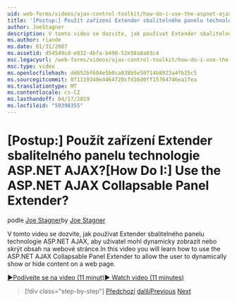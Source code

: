 ```yaml
---
uid: web-forms/videos/ajax-control-toolkit/how-do-i-use-the-aspnet-ajax-collapsable-panel-extender
title: '[Postup:] Použít zařízení Extender sbalitelného panelu technologie ASP.NET AJAX? | Dokumenty Microsoft'
author: JoeStagner
description: V tomto videu se dozvíte, jak používat Extender sbalitelného panelu technologie ASP.NET AJAX, aby uživatel mohl dynamicky zobrazit nebo skrýt obsah na webové stránce.
ms.author: riande
ms.date: 01/31/2007
ms.assetid: d54549cd-e832-4bfa-b490-52e58a8a03c4
msc.legacyurl: /web-forms/videos/ajax-control-toolkit/how-do-i-use-the-aspnet-ajax-collapsable-panel-extender
msc.type: video
ms.openlocfilehash: dd652bf604e5b0ca838b5e50714b8923a4fb25c5
ms.sourcegitcommit: 0f1119340e4464720cfd16d0ff15764746ea1fea
ms.translationtype: MT
ms.contentlocale: cs-CZ
ms.lasthandoff: 04/17/2019
ms.locfileid: "59398355"
---
```

# <a name="how-do-i-use-the-aspnet-ajax-collapsable-panel-extender"></a><span data-ttu-id="5c4d1-104">[Postup:] Použít zařízení Extender sbalitelného panelu technologie ASP.NET AJAX?</span><span class="sxs-lookup"><span data-stu-id="5c4d1-104">[How Do I:] Use the ASP.NET AJAX Collapsable Panel Extender?</span></span>

<span data-ttu-id="5c4d1-105">podle [Joe Stagner](https://github.com/JoeStagner)</span><span class="sxs-lookup"><span data-stu-id="5c4d1-105">by [Joe Stagner](https://github.com/JoeStagner)</span></span>

<span data-ttu-id="5c4d1-106">V tomto videu se dozvíte, jak používat Extender sbalitelného panelu technologie ASP.NET AJAX, aby uživatel mohl dynamicky zobrazit nebo skrýt obsah na webové stránce.</span><span class="sxs-lookup"><span data-stu-id="5c4d1-106">In this video you will learn how to use the ASP.NET AJAX Collapsable Panel Extender to allow the user to dynamically show or hide content on a web page.</span></span>

[<span data-ttu-id="5c4d1-107">&#9654;Podívejte se na video (11 minut)</span><span class="sxs-lookup"><span data-stu-id="5c4d1-107">&#9654; Watch video (11 minutes)</span></span>](https://channel9.msdn.com/Blogs/ASP-NET-Site-Videos/how-do-i-use-the-aspnet-ajax-collapsable-panel-extender)

> [!div class="step-by-step"]
> <span data-ttu-id="5c4d1-108">[Předchozí](how-do-i-use-the-aspnet-ajax-accordion-control.md)
> [další](how-do-i-use-the-aspnet-ajax-draggable-panel-extender.md)</span><span class="sxs-lookup"><span data-stu-id="5c4d1-108">[Previous](how-do-i-use-the-aspnet-ajax-accordion-control.md)
[Next](how-do-i-use-the-aspnet-ajax-draggable-panel-extender.md)</span></span>
